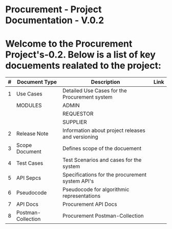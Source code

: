 # Procurement - Project Documentation - V.0.2

# Welcome to the Procurement Project's-0.2. Below is a list of key docuements realated to the project:

| # |Document Type | Description | Link |
|---|--------------|-------------|------|
| 1 | Use Cases | Detailed Use Cases for the Procurement system | 
|   |  MODULES | ADMIN | 
|   |           | REQUESTOR |
|   |           | SUPPLIER |
| 2 | Release Note | Information about project releases and versioning |
| 3 | Scope Document | Defines scope of the docuement |
| 4 | Test Cases | Test Scenarios and cases for the system | 
| 5 | API Sepcs | Specifications for the procurement system API's |
| 6 | Pseudocode | Pseudocode for algorithmic representations |
| 7 | API Docs | Procurement API Docs |
| 8 | Postman-Collection | Procurement Postman-Collection |
